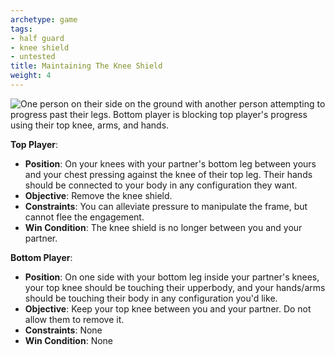```yaml
---
archetype: game
tags:
- half guard
- knee shield
- untested
title: Maintaining The Knee Shield
weight: 4
---
```

![One person on their side on the ground with another person attempting to progress past their legs. Bottom player is blocking top player's progress using their top knee, arms, and hands.](/images/knee-shield-half.jpg?lightbox=True)

**Top Player**:
  * **Position**: On your knees with your partner's bottom leg between yours and your chest pressing against the knee of their top leg. Their hands should be connected to your body in any configuration they want.
  * **Objective**: Remove the knee shield.
  * **Constraints**: You can alleviate pressure to manipulate the frame, but cannot flee the engagement.
  * **Win Condition**: The knee shield is no longer between you and your partner.

**Bottom Player**:
  * **Position**: On one side with your bottom leg inside your partner's knees, your top knee should be touching their upperbody, and your hands/arms should be touching their body in any configuration you'd like.
  * **Objective**: Keep your top knee between you and your partner. Do not allow them to remove it.
  * **Constraints**: None
  * **Win Condition**: None